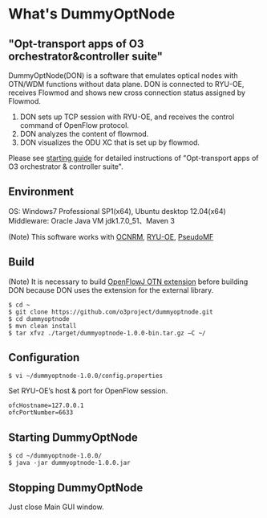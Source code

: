 # What's DummyOptNode
"Opt-transport apps of O3 orchestrator&amp;controller suite"
---
DummyOptNode(DON) is a software that emulates optical nodes with OTN/WDM functions without data plane. DON is connected to RYU-OE, receives Flowmod and shows new cross connection status assigned by Flowmod.

1. DON sets up TCP session with RYU-OE, and receives the control command of OpenFlow protocol.
2. DON analyzes the content of flowmod.
3. DON visualizes the ODU XC that is set up by flowmod. 

Please see [starting guide](http://www.o3project.org/ja/fujitsu/docs/getting_started_OPT.pdf) for detailed instructions of "Opt-transport apps of O3 orchestrator & controller suite". 

Environment
--------------------------
OS: Windows7 Professional SP1(x64), Ubuntu desktop 12.04(x64)  
Middleware: Oracle Java VM  jdk1.7.0_51、Maven 3  

(Note) This software works with [OCNRM](https://github.com/o3project/ocnrm), [RYU-OE](https://github.com/o3project/ryu-oe), [PseudoMF](https://github.com/o3project/pseudoMF)



Build
--------------------------

(Note)
It is necessary to build [OpenFlowJ OTN extension](https://github.com/o3project/openflowj-otn) before building DON because DON uses the extension for the external library.


    $ cd ~
    $ git clone https://github.com/o3project/dummyoptnode.git
    $ cd dummyoptnode
    $ mvn clean install
    $ tar xfvz ./target/dummyoptnode-1.0.0-bin.tar.gz –C ~/
    
Configuration
--------------------------

    $ vi ~/dummyoptnode-1.0.0/config.properties

Set RYU-OE’s host & port for OpenFlow session.

    ofcHostname=127.0.0.1
    ofcPortNumber=6633

Starting DummyOptNode
--------------------------

    $ cd ~/dummyoptnode-1.0.0/
    $ java -jar dummyoptnode-1.0.0.jar

Stopping DummyOptNode
--------------------------

Just close Main GUI window.



